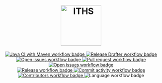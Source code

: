 <h1 align="center">
    <img src="https://www.iths.se/wp-content/uploads/2016/02/thumbnails/ithslogoliggandepayoffrgb-4601-1280x450.png" height="130" alt="ITHS">
</h1>

<section>
<div align="center">
    <a href="https://github.com/fungover/haze/actions/workflows/maven.yml">
        <img src="https://github.com/fungover/haze/actions/workflows/maven.yml/badge.svg" alt="Java CI with Maven workflow badge"/>
    </a>
    <a href="https://github.com/fungover/haze/actions/workflows/release-drafter.yml">
        <img src="https://github.com/fungover/haze/actions/workflows/release-drafter.yml/badge.svg" alt="Release Drafter workflow badge"/>
    </a>
</div>
<div align="center">
    <a href="https://github.com/fungover/haze/issues">
        <img src="https://img.shields.io/github/issues-raw/fungover/haze" alt="Open issues workflow badge"/>
    </a>
    <a href="https://github.com/fungover/haze/pulls">
        <img src="https://img.shields.io/github/issues-pr/fungover/haze" alt="Pull request workflow badge"/>
    </a>
    <a href="https://github.com/fungover/haze/issues?q=is%3Aissue+is%3Aclosed">
        <img src="https://img.shields.io/github/issues-closed-raw/fungover/haze" alt="Open issues workflow badge"/>
    </a>
</div>
<div align="center">
    <a href="https://github.com/fungover/haze/releases">
        <img src="https://img.shields.io/github/v/release/fungover/haze?display_name=tag&sort=semver" alt="Release workflow badge"/>
    </a>
    <a href="https://github.com/fungover/haze/pulse">
        <img src="https://img.shields.io/github/commit-activity/m/fungover/haze" alt="Commit activity workflow badge"/>
    </a>
</div>
<div align="center">
    <a href="https://github.com/fungover/haze/graphs/contributors">
        <img src="https://img.shields.io/github/contributors/fungover/haze" alt="Contributors workflow badge"/>
    </a>
    <img src="https://img.shields.io/github/languages/top/fungover/haze" alt="Language workflow badge"/>
</div>
</section>
